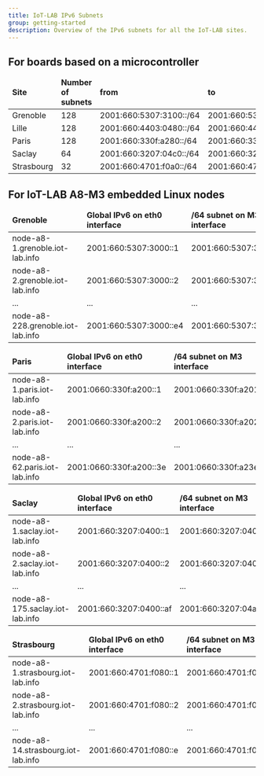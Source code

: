```yaml
---
title: IoT-LAB IPv6 Subnets
group: getting-started
description: Overview of the IPv6 subnets for all the IoT-LAB sites.
---
```


## For boards based on a microcontroller

<table class="table table-striped">
    <thead>
        <tr>
            <td><b>Site</b></td>
            <td><b>Number of subnets</b></td>
            <td><b>from</b></td>
            <td><b>to</b></td>
        </tr>
    </thead>
    <tbody>
    <tr>
        <td>Grenoble</td>
        <td>128</td>
        <td>2001:660:5307:3100::/64</td>
        <td>2001:660:5307:317f::/64</td>
    </tr>
    <tr>
        <td>Lille</td>
        <td>128</td>
        <td>2001:660:4403:0480::/64</td>
        <td>2001:660:4403:04ff::/64</td>
    </tr>
    <tr>
        <td>Paris</td>
        <td>128</td>
        <td>2001:660:330f:a280::/64</td>
        <td>2001:660:330f:a2ff::/64</td>
    </tr>
    <tr>
        <td>Saclay</td>
        <td>64</td>
        <td>2001:660:3207:04c0::/64</td>
        <td>2001:660:3207:04ff::/64</td>
    </tr>
    <tr>
        <td>Strasbourg</td>
        <td>32</td>
        <td>2001:660:4701:f0a0::/64</td>
        <td>2001:660:4701:f0bf::/64</td>
    </tr>
    </tbody>
</table>

## For IoT-LAB A8-M3 embedded Linux nodes

<table class="table table-striped">
    <thead>
        <tr>
            <td><b>Grenoble</b></td>
            <td><b>Global IPv6 on eth0 interface</b></td>
            <td><b>/64 subnet on M3 interface</b></td>
        </tr>
    </thead>
    <tbody>
    <tr>
        <td>node-a8-1.grenoble.iot-lab.info</td>
        <td>2001:660:5307:3000::1</td>
        <td>2001:660:5307:3001::/64</td>
    </tr>
    <tr>
        <td>node-a8-2.grenoble.iot-lab.info</td>
        <td>2001:660:5307:3000::2</td>
        <td>2001:660:5307:3002::/64</td>
    </tr>
    <tr>
        <td>...</td>
        <td>...</td>
        <td>...</td>
    </tr>
    <tr>
        <td>node-a8-228.grenoble.iot-lab.info</td>
        <td>2001:660:5307:3000::e4</td>
        <td>2001:660:5307:30e4::/64</td>
    </tr>
    </tbody>
</table>

<table class="table table-striped">
    <thead>
        <tr>
            <td><b>Paris</b></td>
            <td><b>Global IPv6 on eth0 interface</b></td>
            <td><b>/64 subnet on M3 interface</b></td>
        </tr>
    </thead>
    <tbody>
    <tr>
        <td>node-a8-1.paris.iot-lab.info</td>
        <td>2001:0660:330f:a200::1</td>
        <td>2001:0660:330f:a201::/64</td>
    </tr>
    <tr>
        <td>node-a8-2.paris.iot-lab.info</td>
        <td>2001:0660:330f:a200::2</td>
        <td>2001:0660:330f:a202::/64</td>
    </tr>
    <tr>
        <td>...</td>
        <td>...</td>
        <td>...</td>
    </tr>
    <tr>
        <td>node-a8-62.paris.iot-lab.info	</td>
        <td>2001:0660:330f:a200::3e</td>
        <td>2001:0660:330f:a23e::/64</td>
    </tr>
    </tbody>
</table>

<table class="table table-striped">
    <thead>
        <tr>
            <td><b>Saclay</b></td>
            <td><b>Global IPv6 on eth0 interface</b></td>
            <td><b>/64 subnet on M3 interface</b></td>
        </tr>
    </thead>
    <tbody>
    <tr>
        <td>node-a8-1.saclay.iot-lab.info</td>
        <td>2001:660:3207:0400::1</td>
        <td>2001:660:3207:0401::/64</td>
    </tr>
    <tr>
        <td>node-a8-2.saclay.iot-lab.info</td>
        <td>2001:660:3207:0400::2</td>
        <td>2001:660:3207:0402::/64</td>
    </tr>
    <tr>
        <td>...</td>
        <td>...</td>
        <td>...</td>
    </tr>
    <tr>
        <td>node-a8-175.saclay.iot-lab.info</td>
        <td>2001:660:3207:0400::af</td>
        <td>2001:660:3207:04af::/64</td>
    </tr>
    </tbody>
</table>

<table class="table table-striped">
    <thead>
        <tr>
            <td><b>Strasbourg</b></td>
            <td><b>Global IPv6 on eth0 interface</b></td>
            <td><b>/64 subnet on M3 interface</b></td>
        </tr>
    </thead>
    <tbody>
    <tr>
        <td>node-a8-1.strasbourg.iot-lab.info</td>
        <td>2001:660:4701:f080::1</td>
        <td>2001:660:4701:f081::/64</td>
    </tr>
    <tr>
        <td>node-a8-2.strasbourg.iot-lab.info</td>
        <td>2001:660:4701:f080::2</td>
        <td>2001:660:4701:f082::/64</td>
    </tr>
    <tr>
        <td>...</td>
        <td>...</td>
        <td>...</td>
    </tr>
    <tr>
        <td>node-a8-14.strasbourg.iot-lab.info</td>
        <td>2001:660:4701:f080::e</td>
        <td>2001:660:4701:f08e::/64</td>
    </tr>
    </tbody>
</table>
